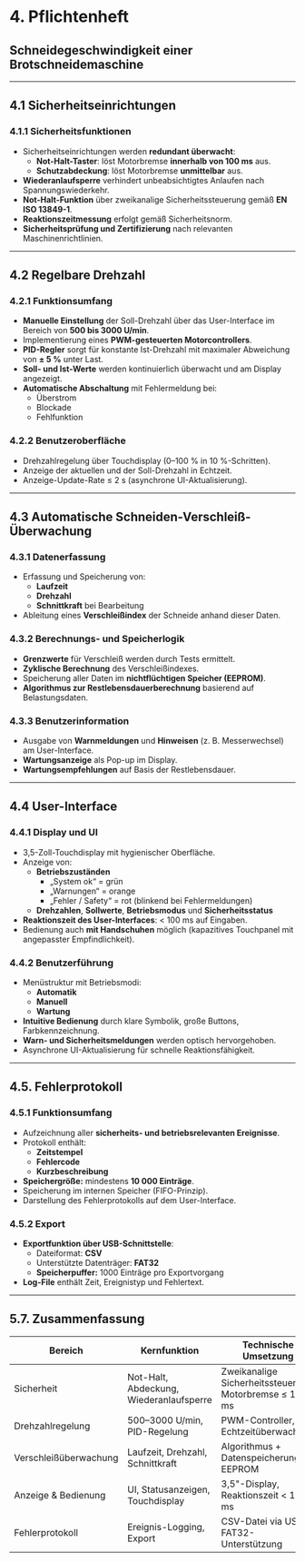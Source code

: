 # 4. Pflichtenheft  
## Schneidegeschwindigkeit einer Brotschneidemaschine

---

## 4.1 Sicherheitseinrichtungen

### 4.1.1 Sicherheitsfunktionen
- Sicherheitseinrichtungen werden **redundant überwacht**:
  - **Not-Halt-Taster**: löst Motorbremse **innerhalb von 100 ms** aus.
  - **Schutzabdeckung**: löst Motorbremse **unmittelbar** aus.
- **Wiederanlaufsperre** verhindert unbeabsichtigtes Anlaufen nach Spannungswiederkehr.
- **Not-Halt-Funktion** über zweikanalige Sicherheitssteuerung gemäß **EN ISO 13849-1**.
- **Reaktionszeitmessung** erfolgt gemäß Sicherheitsnorm.
- **Sicherheitsprüfung und Zertifizierung** nach relevanten Maschinenrichtlinien.

---

## 4.2 Regelbare Drehzahl

### 4.2.1 Funktionsumfang
- **Manuelle Einstellung** der Soll-Drehzahl über das User-Interface im Bereich von **500 bis 3000 U/min**.
- Implementierung eines **PWM-gesteuerten Motorcontrollers**.
- **PID-Regler** sorgt für konstante Ist-Drehzahl mit maximaler Abweichung von **± 5 %** unter Last.
- **Soll- und Ist-Werte** werden kontinuierlich überwacht und am Display angezeigt.
- **Automatische Abschaltung** mit Fehlermeldung bei:
  - Überstrom  
  - Blockade  
  - Fehlfunktion

### 4.2.2 Benutzeroberfläche
- Drehzahlregelung über Touchdisplay (0–100 % in 10 %-Schritten).
- Anzeige der aktuellen und der Soll-Drehzahl in Echtzeit.
- Anzeige-Update-Rate ≤ 2 s (asynchrone UI-Aktualisierung).

---

## 4.3 Automatische Schneiden-Verschleiß-Überwachung

### 4.3.1 Datenerfassung
- Erfassung und Speicherung von:
  - **Laufzeit**
  - **Drehzahl**
  - **Schnittkraft** bei Bearbeitung
- Ableitung eines **Verschleißindex** der Schneide anhand dieser Daten.

### 4.3.2 Berechnungs- und Speicherlogik
- **Grenzwerte** für Verschleiß werden durch Tests ermittelt.
- **Zyklische Berechnung** des Verschleißindexes.
- Speicherung aller Daten im **nichtflüchtigen Speicher (EEPROM)**.
- **Algorithmus zur Restlebensdauerberechnung** basierend auf Belastungsdaten.

### 4.3.3 Benutzerinformation
- Ausgabe von **Warnmeldungen** und **Hinweisen** (z. B. Messerwechsel) am User-Interface.
- **Wartungsanzeige** als Pop-up im Display.
- **Wartungsempfehlungen** auf Basis der Restlebensdauer.

---

## 4.4 User-Interface

### 4.4.1 Display und UI
- 3,5-Zoll-Touchdisplay mit hygienischer Oberfläche.
- Anzeige von:
  - **Betriebszuständen**  
    - „System ok“ = grün  
    - „Warnungen“ = orange  
    - „Fehler / Safety“ = rot (blinkend bei Fehlermeldungen)  
  - **Drehzahlen**, **Sollwerte**, **Betriebsmodus** und **Sicherheitsstatus**
- **Reaktionszeit des User-Interfaces**: < 100 ms auf Eingaben.
- Bedienung auch **mit Handschuhen** möglich (kapazitives Touchpanel mit angepasster Empfindlichkeit).

### 4.4.2 Benutzerführung
- Menüstruktur mit Betriebsmodi:
  - **Automatik**
  - **Manuell**
  - **Wartung**
- **Intuitive Bedienung** durch klare Symbolik, große Buttons, Farbkennzeichnung.
- **Warn- und Sicherheitsmeldungen** werden optisch hervorgehoben.
- Asynchrone UI-Aktualisierung für schnelle Reaktionsfähigkeit.

---

## 4.5. Fehlerprotokoll

### 4.5.1 Funktionsumfang
- Aufzeichnung aller **sicherheits- und betriebsrelevanten Ereignisse**.
- Protokoll enthält:
  - **Zeitstempel**
  - **Fehlercode**
  - **Kurzbeschreibung**
- **Speichergröße:** mindestens **10 000 Einträge**.
- Speicherung im internen Speicher (FIFO-Prinzip).
- Darstellung des Fehlerprotokolls auf dem User-Interface.

### 4.5.2 Export
- **Exportfunktion über USB-Schnittstelle**:
  - Dateiformat: **CSV**
  - Unterstützte Datenträger: **FAT32**
  - **Speicherpuffer:** 1000 Einträge pro Exportvorgang
- **Log-File** enthält Zeit, Ereignistyp und Fehlertext.

---

## 5.7. Zusammenfassung

| Bereich | Kernfunktion | Technische Umsetzung |
|----------|---------------|----------------------|
| Sicherheit | Not-Halt, Abdeckung, Wiederanlaufsperre | Zweikanalige Sicherheitssteuerung, Motorbremse ≤ 100 ms |
| Drehzahlregelung | 500–3000 U/min, PID-Regelung | PWM-Controller, Echtzeitüberwachung |
| Verschleißüberwachung | Laufzeit, Drehzahl, Schnittkraft | Algorithmus + Datenspeicherung im EEPROM |
| Anzeige & Bedienung | UI, Statusanzeigen, Touchdisplay | 3,5"-Display, Reaktionszeit < 100 ms |
| Fehlerprotokoll | Ereignis-Logging, Export | CSV-Datei via USB, FAT32-Unterstützung |
